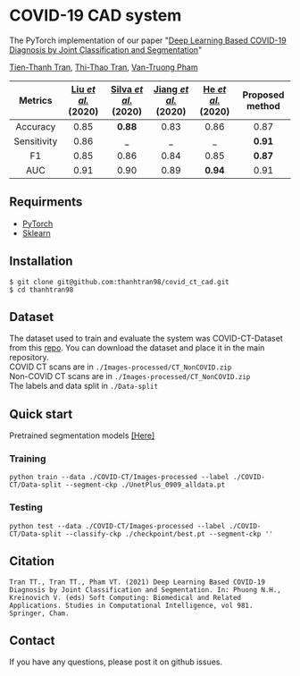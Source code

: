 # COVID-19 CAD system
The PyTorch implementation of our paper "[Deep Learning Based COVID-19 Diagnosis by Joint Classification and Segmentation](https://link.springer.com/chapter/10.1007/978-3-030-76620-7_10)"

[Tien-Thanh Tran](https://www.linkedin.com/in/thanhtran-bk/), [Thi-Thao Tran](https://www.sites.google.com/site/thaott3i/), [Van-Truong Pham](https://www.sites.google.com/site/truongpvsite)

|   Metrics   | [Liu *et al.*](https://f.hubspotusercontent00.net/hubfs/5059707/KDD%202020%20Papers%20Posters/A%20Fast%20Online%20COVID-19%20Diagnostic%20System%20with%20Chest%20CT%20Scans.pdf) (2020) | [Silva *et al.*](https://www.researchsquare.com/article/rs-41062/v1) (2020) | [Jiang *et al.*](http://noiselab.ucsd.edu/ECE228/projects/Report/10Report.pdf) (2020) | [He *et al.*](https://www.medrxiv.org/content/10.1101/2020.04.13.20063941v1) (2020) | Proposed method |
|:-----------:|:-----------:|:-----------:|:-----------:|:-----------:|:---------------:|
| Accuracy    |     0.85    |   **0.88**  |     0.83    |     0.86    |       0.87      |
| Sensitivity |     0.86    |      _      |      _      |      _      |     **0.91**    |
| F1          |     0.85    |     0.86    |     0.84    |     0.85    |     **0.87**    |
| AUC         |     0.91    |     0.90    |     0.89    |   **0.94**  |       0.91      |
## Requirments
- [PyTorch](https://pytorch.org/)
- [Sklearn](https://scikit-learn.org/stable/)
## Installation
```shell
$ git clone git@github.com:thanhtran98/covid_ct_cad.git
$ cd thanhtran98
```
## Dataset
The dataset used to train and evaluate the system was COVID-CT-Dataset from this [repo](https://github.com/UCSD-AI4H/COVID-CT). You can download the dataset and place it in the main repository.  
COVID CT scans are in `./Images-processed/CT_NonCOVID.zip`  
Non-COVID CT scans are in `./Images-processed/CT_NonCOVID.zip`  
The labels and data split in `./Data-split`
## Quick start
Pretrained segmentation models [[Here]](https://drive.google.com/file/d/1-1IkDer1q9k7U05LJoR96mQUuX1KSuJ9)
### Training
```shell
python train --data ./COVID-CT/Images-processed --label ./COVID-CT/Data-split --segment-ckp ./UnetPlus_0909_alldata.pt
```
### Testing
```shell
python test --data ./COVID-CT/Images-processed --label ./COVID-CT/Data-split --classify-ckp ./checkpoint/best.pt --segment-ckp ''
```
## Citation
```
Tran TT., Tran TT., Pham VT. (2021) Deep Learning Based COVID-19 Diagnosis by Joint Classification and Segmentation. In: Phuong N.H., Kreinovich V. (eds) Soft Computing: Biomedical and Related Applications. Studies in Computational Intelligence, vol 981. Springer, Cham.
```
## Contact
If you have any questions, please post it on github issues.